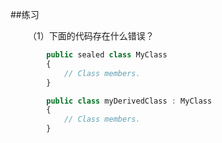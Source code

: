 ##练习

&emsp;&emsp;（1）下面的代码存在什么错误？

```javascript
        public sealed class MyClass
        {
            // Class members.
        }

        public class myDerivedClass : MyClass
        {
            // Class members.
        }
```